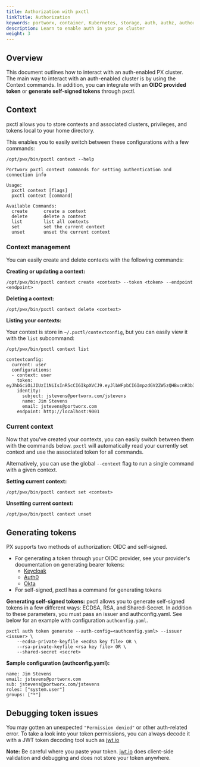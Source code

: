 ```yaml
---
title: Authorization with pxctl
linkTitle: Authorization
keywords: portworx, container, Kubernetes, storage, auth, authz, authorization, authentication, login, token, oidc,context, generate, self-signed, jwt, shared-secret, security
description: Learn to enable auth in your px cluster
weight: 3
---
```


## Overview 

This document outlines how to interact with an auth-enabled PX cluster. The main way to interact with an auth-enabled cluster is by using the Context commands. In addition, you can integrate with an __OIDC provided token__ or __generate self-signed tokens__ through pxctl.

## Context

pxctl allows you to store contexts and associated clusters, privileges, and tokens local to your home directory.

This enables you to easily switch between these configurations with a few commands:

```text
/opt/pwx/bin/pxctl context --help
```
```
Portworx pxctl context commands for setting authentication and connection info

Usage:
  pxctl context [flags]
  pxctl context [command]

Available Commands:
  create      create a context
  delete      delete a context
  list        list all contexts
  set         set the current context
  unset       unset the current context

```

### Context management
You can easily create and delete contexts with the following commands:

__Creating or updating a context:__
```text
/opt/pwx/bin/pxctl context create <context> --token <token> --endpoint <endpoint>
```
    
__Deleting a context:__
```text
/opt/pwx/bin/pxctl context delete <context>
```

__Listing your contexts:__

Your context is store in `~/.pxctl/contextconfig`, but you can easily view it with the `list` subcommand:

```text
/opt/pwx/bin/pxctl context list
```
```
contextconfig:
  current: user
  configurations:
  - context: user
    token: eyJhbGciOiJIUzI1NiIsInR5cCI6IkpXVCJ9.eyJlbWFpbCI6ImpzdGV2ZW5zQHBvcnR3b3J4LmNvbSIsImV4cCI6MTU1MzcyNTMyMSwiZ3JvdXBzIjpbInB4LWVuZ2luZWVyaW5nIiwia3ViZXJuZXRlcy1jc2kiXSwiaWF0IjoxNTUzNjM4OTIxLCJpc3MiOiJwb3J0d29yeC5jb20iLCJuYW1lIjoiSmltIFN0ZXZlbnMiLCJyb2xlcyI6WyJzeXN0ZW0udXNlciJdLCJzdWIiOiJqc3RldmVuc0Bwb3J0d29yeC5jb20vanN0ZXZlbnMifQ.pZDbCIL7ldcImvIaNSjk18Ah3LqxX63MV378NiauRwk
    identity:
      subject: jstevens@portworx.com/jstevens
      name: Jim Stevens
      email: jstevens@portworx.com
    endpoint: http://localhost:9001
```


### Current context

Now that you've created your contexts, you can easily switch between them with the commands below. `pxctl` will automatically read your currently set context and use the associated token for all commands. 

Alternatively, you can use the global `--context` flag to run a single command with a given context.

__Setting current context:__

```text
/opt/pwx/bin/pxctl context set <context>
```

__Unsetting current context:__

```text
/opt/pwx/bin/pxctl context unset
```

## Generating tokens
PX supports two methods of authorization: OIDC and self-signed. 

* For generating a token through your OIDC provider, see your provider's documentation on generating bearer tokens:
  * [Keycloak](https://www.keycloak.org/docs/1.9/server_development_guide/topics/admin-rest-api.html)
  * [Auth0](https://auth0.com/docs/api/authentication#get-token)
  * [Okta](https://developer.okta.com/docs/api/getting_started/getting_a_token/#token-expiration)
* For self-signed, pxctl has a command for generating tokens

__Generating self-signed tokens:__ pxctl allows you to generate self-signed tokens in a few different ways: ECDSA, RSA, and Shared-Secret. In addition to these parameters, you must pass an issuer and authconfig.yaml. See below for an example with configuration `authconfig.yaml`.

```text
pxctl auth token generate --auth-config=<authconfig.yaml> --issuer <issuer> \
    --ecdsa-private-keyfile <ecdsa key file> OR \
    --rsa-private-keyfile <rsa key file> OR \
    --shared-secret <secret>
```

__Sample configuration (authconfig.yaml):__
```text
name: Jim Stevens
email: jstevens@portworx.com
sub: jstevens@portworx.com/jstevens
roles: ["system.user"]
groups: ["*"]
```

## Debugging token issues

You may gotten an unexpected `"Permission denied"` or other auth-related error. To take a look into your token permissions, you can always decode it with a JWT token decoding tool such as [jwt.io](https://jwt.io/)

__Note:__ Be careful where you paste your token. [jwt.io](https://jwt.io/) does client-side validation and debugging and does not store your token anywhere.